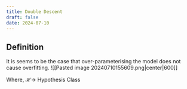 ```yaml
---
title: Double Descent
draft: false
date: 2024-07-10
---
```


## Definition
It is seems to be the case that over-parameterising the model does not cause overfitting.
![[Pasted image 20240710155609.png|center|600]]

Where, $\mathcal H\rightarrow$ Hypothesis Class


